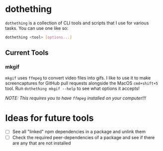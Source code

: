 # dothething

`dothething` is a collection of CLI tools and scripts that I use for various tasks. You can use one like so:

```bash
dothething <tool> [options...] 
```

## Current Tools

### mkgif

`mkgif` uses `ffmpeg` to convert video files into gifs. I like to use it to make screencaptures for GitHub pull requests alongside the MacOS `cmd+shift+5` tool. Run `dothething mkgif --help` to see what options it accepts!

_NOTE: This requires you to have `ffmpeg` installed on your computer!!!_

# Ideas for future tools

* [ ] See all "linked" npm dependencies in a package and unlink them
* [ ] Check the required peer-dependencies of a package and see if there are any that are not installed
